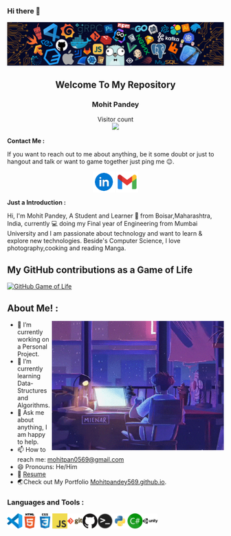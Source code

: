 ### Hi there 👋
[![Header](https://github.com/Mohitpandey569/Mohitpandey569/blob/main/resources/header.png)](https://github.com/Mohitpandey569)

<p align="center">
 <h2 align="center">Welcome To My Repository</h2>
 <h3 align="center">Mohit Pandey </h3>
</p>

<p align="center"> 
  Visitor count<br>
  <img src="https://profile-counter.glitch.me/Mohitpandey569/count.svg" />
</p>

**Contact Me :**

If you want to reach out to me about anything, be it some doubt or just to hangout and talk or want to game together just ping me 😉.
<p align="center">
 <a href="https://www.linkedin.com/in/mohit-pandey569/" target="blank"><img align="center" src="https://github.com/Mohitpandey569/Mohitpandey569/blob/main/resources/linkedin.svg" alt="linkedin.com/in/mohit-pandey569" height="50" width="50" /></a>
  <a href="mailto:mohitpan0569@gmail.com" target="blank"><img align="center" src="https://github.com/Mohitpandey569/Mohitpandey569/blob/main/resources/gmail.svg" alt="mohitpan0569@gmail.com" height="50" width="50" /></a>
</p>

**Just a Introduction :**

Hi, I'm Mohit Pandey, A Student and Learner 🚀 from Boisar,Maharashtra, India, currently 💻 doing my Final year of Engineering from Mumbai University and I am passionate about technology and want to learn & explore new technologies. Beside's Computer Science, I love photography,cooking and reading Manga.

## My GitHub contributions as a Game of Life
[![GitHub Game of Life](https://github4life.herokuapp.com/Mohitpandey569.gif)](https://github4life.herokuapp.com/Mohitpandey569)


## About Me! :

  <img align="right" alt="GIF" src="https://github.com/Mohitpandey569/Mohitpandey569/blob/main/resources/coder2.gif" width="400" />
  
- 🔭 I’m currently working on a Personal Project.
- 🌱 I’m currently learning Data-Structures and Algorithms.
- 💬 Ask me about anything, I am happy to help.
- 📫 How to reach me: mohitpan0569@gmail.com
- 😄 Pronouns: He/Him
- 📝 [Resume](https://github.com/Mohitpandey569/Mohitpandey569/blob/main/resources/MohitPandey.pdf)
- 🌏Check out My Portfolio [Mohitpandey569.github.io](https://Mohitpandey569.github.io/).

### Languages and Tools : 

<img align="left" alt="Visual Studio Code" width="35px" src="https://raw.githubusercontent.com/github/explore/80688e429a7d4ef2fca1e82350fe8e3517d3494d/topics/visual-studio-code/visual-studio-code.png" />
<img align="left" alt="HTML5" width="35px" src="https://raw.githubusercontent.com/github/explore/80688e429a7d4ef2fca1e82350fe8e3517d3494d/topics/html/html.png" />
<img align="left" alt="CSS3" width="35px" src="https://raw.githubusercontent.com/github/explore/80688e429a7d4ef2fca1e82350fe8e3517d3494d/topics/css/css.png" />
<img align="left" alt="JavaScript" width="35px" src="https://raw.githubusercontent.com/github/explore/80688e429a7d4ef2fca1e82350fe8e3517d3494d/topics/javascript/javascript.png" />
<img align="left" alt="Git" width="35px" src="https://raw.githubusercontent.com/github/explore/80688e429a7d4ef2fca1e82350fe8e3517d3494d/topics/git/git.png" />
<img align="left" alt="GitHub" width="35px" src="https://raw.githubusercontent.com/github/explore/78df643247d429f6cc873026c0622819ad797942/topics/github/github.png" />
<img align="left" alt="HTML5" width="35px" src="https://raw.githubusercontent.com/github/explore/80688e429a7d4ef2fca1e82350fe8e3517d3494d/topics/terminal/terminal.png" />
<img align="left" alt="HTML5" width="35px" src="https://raw.githubusercontent.com/github/explore/80688e429a7d4ef2fca1e82350fe8e3517d3494d/topics/python/python.png" />
<img align="left" alt="HTML5" width="35px" src="https://raw.githubusercontent.com/github/explore/80688e429a7d4ef2fca1e82350fe8e3517d3494d/topics/csharp/csharp.png" />
<img align="left" alt="HTML5" width="35px" src="https://raw.githubusercontent.com/github/explore/80688e429a7d4ef2fca1e82350fe8e3517d3494d/topics/unity/unity.png" />
<br>

